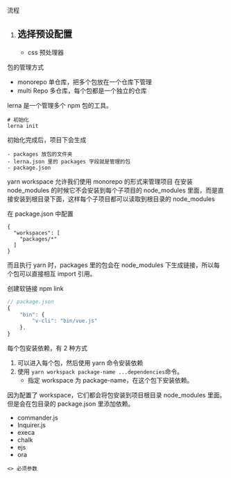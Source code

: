 流程

1. ## 选择预设配置
   - css 预处理器

包的管理方式

- monorepo 单仓库，把多个包放在一个仓库下管理
- multi Repo 多仓库，每个包都是一个独立的仓库

lerna 是一个管理多个 npm 包的工具。

```
# 初始化
lerna init
```

初始化完成后，项目下会生成

```
- packages 放包的文件夹
- lerna.json 里的 packages 字段就是管理的包
- package.json
```

yarn workspace 允许我们使用 monorepo 的形式来管理项目
在安装 node_modules 的时候它不会安装到每个子项目的 node_modules 里面，而是直接安装到根目录下面，这样每个子项目都可以读取到根目录的 node_modules

在 package.json 中配置

```
{
  "workspaces": [
    "packages/*"
  ]
}
```

而且执行 yarn 时，packages 里的包会在 node_modules 下生成链接，所以每个包可以直接相互 import 引用。

创建软链接 npm link

```js
// package.json
{
    "bin": {
        "v-cli": "bin/vue.js"
    },
}
```

每个包安装依赖，有 2 种方式

1. 可以进入每个包，然后使用 yarn 命令安装依赖
2. 使用 `yarn workspack package-name ...dependencies`命令。
   - 指定 workspace 为 package-name，在这个包下安装依赖。

因为配置了 workspace，它们都会将包安装到项目根目录 node_modules 里面。但是会在包目录的 package.json 里添加依赖。

- commander.js
- Inquirer.js
- execa
- chalk
- ejs
- ora

```
<> 必须参数
```
